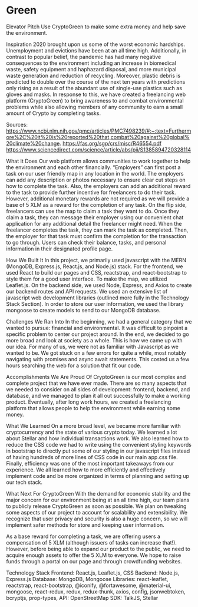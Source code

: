 # Green
Elevator Pitch
Use CryptoGreen to make some extra money and help save the environment.

Inspiration
2020 brought upon us some of the worst economic hardships. Unemployment and evictions have been at an all time high.  Additionally, in contrast to popular belief, the pandemic has had many negative consequences to the environment including an increase in biomedical waste, safety equipment and haphazard disposal, and more municipal waste generation and reduction of recycling.  Moreover, plastic debris is predicted to double over the course of the next ten years with predictions only rising as a result of the abundant use of single-use plastics such as gloves and masks. In response to this, we have created a freelancing web platform (CryptoGreen) to bring awareness to and combat environmental problems while also allowing members of any community to earn a small amount of Crypto by completing tasks. 

Sources:
https://www.ncbi.nlm.nih.gov/pmc/articles/PMC7498239/#:~:text=Furthermore%2C%20it%20is%20reported%20that,combat%20against%20global%20climate%20change.
https://fas.org/sgp/crs/misc/R46554.pdf
https://www.sciencedirect.com/science/article/abs/pii/S1385894720328114

What It Does
Our web platform allows communities to work together to help the environment and each other financially.  “Employers” can first post a task on our user friendly map in any location in the world.  The employers can add any description or photos necessary to ensure clear cut steps on how to complete the task.  Also, the employers can add an additional reward to the task to provide further incentive for freelancers to do their task.  However, additional monetary rewards are not required as we will provide a base of 5 XLM as a reward for the completion of any task.  On the flip side, freelancers can use the map to claim a task they want to do.  Once they claim a task, they can message their employer using our convenient chat application for any additional detail the freelancer might need.  When the freelancer completes the task, they can mark the task as completed.  Then, the employer for that task must confirm the completion for the transaction to go through.  Users can check their balance, tasks, and personal information in their designated profile page. 

How We Built It
In this project, we primarily used javascript with the MERN (MongoDB, Express.js, React.js, and Node.js) stack.  For the frontend, we used React to build our pages and CSS, reactstrap, and react-bootstrap to style them for a good user interface.  To make the map, we utilized Leaflet.js.  On the backend side, we used Node, Express, and Axios to create our backend routes and API requests.  We used an extensive list of javascript web development libraries (outlined more fully in the Technology Stack Section).  In order to store our user information, we used the library mongoose to create models to send to our MongoDB database.

Challenges We Ran Into
In the beginning, we had a general category that we wanted to pursue: financial and environmental.  It was difficult to pinpoint a specific problem to center our project around.  In the end, we decided to go more broad and look at society as a whole.  This is how we came up with our idea.  For many of us, we were not as familiar with Javascript as we wanted to be.  We got stuck on a few errors for quite a while, most notably navigating with promises and async await statements.  This costed us a few hours searching the web for a solution that fit our code.  

Accomplishments We Are Proud Of
CryptoGreen is our most complex and complete project that we have ever made.  There are so many aspects that we needed to consider on all sides of development: frontend, backend, and database, and we managed to plan it all out successfully to make a working product.  Eventually, after long work hours, we created a freelancing platform that allows people to help the environment while earning some money.

What We Learned
On a more broad level, we became more familiar with cryptocurrency and the state of various crypto today.  We learned a lot about Stellar and how individual transactions work.  We also learned how to reduce the CSS code we had to write using the convenient styling keywords in bootstrap to directly put some of our styling in our javascript files instead of having hundreds of more lines of CSS code in our main app.css file.  Finally, efficiency was one of the most important takeaways from our experience.  We all learned how to more efficiently and effectively implement code and be more organized in terms of planning and setting up our tech stack.  

What Next For CryptoGreen
With the demand for economic stability and the major concern for our environment being at an all time high, our team plans to publicly release CryptoGreen as soon as possible.  We plan on tweaking some aspects of our project to account for scalability and extensibility.  We recognize that user privacy and security is also a huge concern, so we will implement safer methods for store and keeping user information.

As a base reward for completing a task, we are offering users a compensation of 5 XLM (although issuers of tasks can increase that!). However, before being able to expand our product to the public, we need to acquire enough assets to offer the 5 XLM to everyone. We hope to raise funds through a portal on our page and through crowdfunding websites. 

Technology Stack 
Frontend: React.js, Leaflet.js, CSS
Backend: Node.js, Express.js 
Database: MongoDB, Mongoose
Libraries: react-leaflet, reactstrap, react-bootstrap, @iconify, @fortawesome, @material-ui, mongoose, react-redux, redux, redux-thunk, axios, config, jsonwebtoken, bcryptjs, prop-types, 
API: OpenStreetMap
SDK: TalkJS, Stellar
